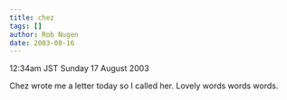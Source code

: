 ```yaml
---
title: chez
tags: []
author: Rob Nugen
date: 2003-08-16
---
```


<p class=date>12:34am JST Sunday 17 August 2003</p>

<p>Chez wrote me a letter today so I called her.  Lovely words words
words.</p>
